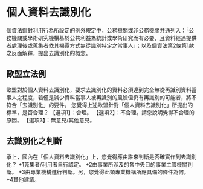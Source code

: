  # 個人資料去識別化

個資法針對利用行為所設定的例外規定中，公務機關或非公務機關共通列入：「公務機關或學術研究機構基於公共利益為統計或學術研究而有必要，且資料經過提供者處理後或蒐集者依其揭露方式無從識別特定之當事人」；以及個資法第2條第1款之反面解釋，提出去識別化的概念。

## 歐盟立法例 
歐盟對於個人資料去識別化，要求去識別化的資料必須達到完全無從再識別資料當事人之程度，若僅是減少資料當事人被再識別的風險但仍有再識別的可能者，將不符合「去識別化」的要件。
您覺得上述歐盟針對「個人資料去識別化」所提出的標準，是否合理？
【選項1】：合理。
【選項2】：不合理。請您說明覺得不合理的原因。
【選項3】：無意見/其他意見。

## 去識別化之判斷
承上，國內在「個人資料去識別化」上，您覺得應由誰來判斷是否確實作到去識別化？
+1蒐集者/利用者自行認定。
+2由事業所涉及的各中央目的事業主管機關判斷。
+3由專業機構進行判斷。另，您覺得此類專業機構所應具備的條件為何。
+4其他建議。
